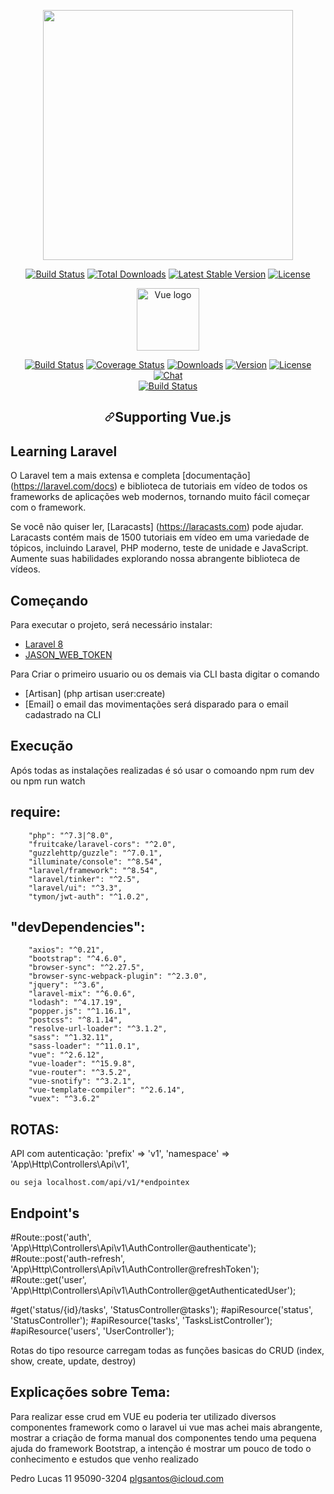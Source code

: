 <p align="center"><a href="https://laravel.com" target="_blank"><img src="https://raw.githubusercontent.com/laravel/art/master/logo-lockup/5%20SVG/2%20CMYK/1%20Full%20Color/laravel-logolockup-cmyk-red.svg" width="400"></a></p>

<p align="center">
<a href="https://travis-ci.org/laravel/framework"><img src="https://travis-ci.org/laravel/framework.svg" alt="Build Status"></a>
<a href="https://packagist.org/packages/laravel/framework"><img src="https://img.shields.io/packagist/dt/laravel/framework" alt="Total Downloads"></a>
<a href="https://packagist.org/packages/laravel/framework"><img src="https://img.shields.io/packagist/v/laravel/framework" alt="Latest Stable Version"></a>
<a href="https://packagist.org/packages/laravel/framework"><img src="https://img.shields.io/packagist/l/laravel/framework" alt="License"></a>
</p>
<article class="markdown-body entry-content container-lg" itemprop="text"><p align="center"><a href="https://vuejs.org" rel="nofollow"><img width="100" src="https://camo.githubusercontent.com/c8f91d18976e27123643a926a2588b8d931a0292fd0b6532c3155379e8591629/68747470733a2f2f7675656a732e6f72672f696d616765732f6c6f676f2e706e67" alt="Vue logo" data-canonical-src="https://vuejs.org/images/logo.png" style="max-width:100%;"></a></p>
<p align="center">
  <a href="https://circleci.com/gh/vuejs/vue/tree/dev" rel="nofollow"><img src="https://camo.githubusercontent.com/464affec1d056eecc08779948a1bb93bc579e4ab7637979609cd1506a43ad301/68747470733a2f2f696d672e736869656c64732e696f2f636972636c6563692f70726f6a6563742f6769746875622f7675656a732f7675652f6465762e7376673f73616e6974697a653d74727565" alt="Build Status" data-canonical-src="https://img.shields.io/circleci/project/github/vuejs/vue/dev.svg?sanitize=true" style="max-width:100%;"></a>
  <a href="https://codecov.io/github/vuejs/vue?branch=dev" rel="nofollow"><img src="https://camo.githubusercontent.com/b9a0f4b81a809710693e04958d01a83e1a4c94b3ec5a7c87a5275fc763a07279/68747470733a2f2f696d672e736869656c64732e696f2f636f6465636f762f632f6769746875622f7675656a732f7675652f6465762e7376673f73616e6974697a653d74727565" alt="Coverage Status" data-canonical-src="https://img.shields.io/codecov/c/github/vuejs/vue/dev.svg?sanitize=true" style="max-width:100%;"></a>
  <a href="https://npmcharts.com/compare/vue?minimal=true" rel="nofollow"><img src="https://camo.githubusercontent.com/a59bbe40866f28928406c8775963465180a4c338b16a0122d327a6cdaf8fbc08/68747470733a2f2f696d672e736869656c64732e696f2f6e706d2f646d2f7675652e7376673f73616e6974697a653d74727565" alt="Downloads" data-canonical-src="https://img.shields.io/npm/dm/vue.svg?sanitize=true" style="max-width:100%;"></a>
  <a href="https://www.npmjs.com/package/vue" rel="nofollow"><img src="https://camo.githubusercontent.com/6a1ee221c99c800e8d3b104c99033afa11d84c16f58e77632d21ed9d2370f49d/68747470733a2f2f696d672e736869656c64732e696f2f6e706d2f762f7675652e7376673f73616e6974697a653d74727565" alt="Version" data-canonical-src="https://img.shields.io/npm/v/vue.svg?sanitize=true" style="max-width:100%;"></a>
  <a href="https://www.npmjs.com/package/vue" rel="nofollow"><img src="https://camo.githubusercontent.com/9cd15767dc45dd1a09a15c0751f65623b4040bc28f13875a3803250e3d95e167/68747470733a2f2f696d672e736869656c64732e696f2f6e706d2f6c2f7675652e7376673f73616e6974697a653d74727565" alt="License" data-canonical-src="https://img.shields.io/npm/l/vue.svg?sanitize=true" style="max-width:100%;"></a>
  <a href="https://chat.vuejs.org/" rel="nofollow"><img src="https://camo.githubusercontent.com/e1833c7e063a9706c5c5916d41ea2475f7e0e002dc2b5cf4ff83ddec9a0db8c0/68747470733a2f2f696d672e736869656c64732e696f2f62616467652f636861742d6f6e253230646973636f72642d3732383964612e7376673f73616e6974697a653d74727565" alt="Chat" data-canonical-src="https://img.shields.io/badge/chat-on%20discord-7289da.svg?sanitize=true" style="max-width:100%;"></a>
  <br>
  <a href="https://app.saucelabs.com/builds/50f8372d79f743a3b25fb6ca4851ca4c" rel="nofollow"><img src="https://camo.githubusercontent.com/eda1f6b1cfb84af9184e003cd11b79b519430cfb8d71109f91bdec893afa5971/68747470733a2f2f6170702e73617563656c6162732e636f6d2f6275696c647374617475732f7675656a73" alt="Build Status" data-canonical-src="https://app.saucelabs.com/buildstatus/vuejs" style="max-width:100%;"></a>
</p>
<h2 align="center"><a id="user-content-supporting-vuejs" class="anchor" aria-hidden="true" href="#supporting-vuejs"><svg class="octicon octicon-link" viewBox="0 0 16 16" version="1.1" width="16" height="16" aria-hidden="true"><path fill-rule="evenodd" d="M7.775 3.275a.75.75 0 001.06 1.06l1.25-1.25a2 2 0 112.83 2.83l-2.5 2.5a2 2 0 01-2.83 0 .75.75 0 00-1.06 1.06 3.5 3.5 0 004.95 0l2.5-2.5a3.5 3.5 0 00-4.95-4.95l-1.25 1.25zm-4.69 9.64a2 2 0 010-2.83l2.5-2.5a2 2 0 012.83 0 .75.75 0 001.06-1.06 3.5 3.5 0 00-4.95 0l-2.5 2.5a3.5 3.5 0 004.95 4.95l1.25-1.25a.75.75 0 00-1.06-1.06l-1.25 1.25a2 2 0 01-2.83 0z"></path></svg></a>Supporting Vue.js</h2>


## Learning Laravel

O Laravel tem a mais extensa e completa [documentação] (https://laravel.com/docs) e biblioteca de tutoriais em vídeo de todos os frameworks de aplicações web modernos, tornando muito fácil começar com o framework.

Se você não quiser ler, [Laracasts] (https://laracasts.com) pode ajudar. Laracasts contém mais de 1500 tutoriais em vídeo em uma variedade de tópicos, incluindo Laravel, PHP moderno, teste de unidade e JavaScript. Aumente suas habilidades explorando nossa abrangente biblioteca de vídeos.


## Começando

Para executar o projeto, será necessário instalar:

- [Laravel 8](https://laravel.com/docs/8.x/installation)
- [JASON_WEB_TOKEN](https://github.com/tymondesigns/jwt-auth)

Para Criar o primeiro usuario ou os demais via CLI basta digitar o comando 
- [Artisan] (php artisan user:create)
- [Email] o email das movimentações será disparado para o email cadastrado na CLI

## Execução
Após todas as instalações realizadas é só usar o comoando 
npm rum dev ou npm run watch

## require: 
        "php": "^7.3|^8.0",
        "fruitcake/laravel-cors": "^2.0",
        "guzzlehttp/guzzle": "^7.0.1",
        "illuminate/console": "^8.54",
        "laravel/framework": "^8.54",
        "laravel/tinker": "^2.5",
        "laravel/ui": "^3.3",
        "tymon/jwt-auth": "^1.0.2",

## "devDependencies":
        "axios": "^0.21",
        "bootstrap": "^4.6.0",
        "browser-sync": "^2.27.5",
        "browser-sync-webpack-plugin": "^2.3.0",
        "jquery": "^3.6",
        "laravel-mix": "^6.0.6",
        "lodash": "^4.17.19",
        "popper.js": "^1.16.1",
        "postcss": "^8.1.14",
        "resolve-url-loader": "^3.1.2",
        "sass": "^1.32.11",
        "sass-loader": "^11.0.1",
        "vue": "^2.6.12",
        "vue-loader": "^15.9.8",
        "vue-router": "^3.5.2",
        "vue-snotify": "^3.2.1",
        "vue-template-compiler": "^2.6.14",
        "vuex": "^3.6.2"
    
## ROTAS:

API com autenticação:
 'prefix' => 'v1',
    'namespace' => 'App\Http\Controllers\Api\v1', 

    ou seja localhost.com/api/v1/*endpointex

## Endpoint's
#Route::post('auth', 'App\Http\Controllers\Api\v1\AuthController@authenticate');
#Route::post('auth-refresh', 'App\Http\Controllers\Api\v1\AuthController@refreshToken');
#Route::get('user', 'App\Http\Controllers\Api\v1\AuthController@getAuthenticatedUser');

#get('status/{id}/tasks', 'StatusController@tasks');
#apiResource('status', 'StatusController'); 
#apiResource('tasks', 'TasksListController');
#apiResource('users', 'UserController');

Rotas do tipo resource carregam todas as funções basicas do CRUD (index, show, create, update, destroy)

## Explicações sobre Tema:

Para realizar esse crud em VUE eu poderia ter utilizado diversos componentes framework como o laravel ui vue mas achei mais abrangente,
mostrar a criação de forma manual dos componentes tendo uma pequena ajuda do framework Bootstrap, a intenção é mostrar um pouco 
de todo o conhecimento e estudos que venho realizado 

Pedro Lucas 
11 95090-3204
plgsantos@icloud.com